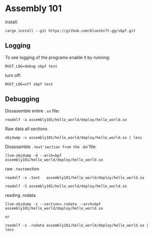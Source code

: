 # Assembly 101

install:
```
cargo install --git https://github.com/blueshift-gg/sbpf.git
```

## Logging
To see logging of the programs enable it by running:
```
RUST_LOG=debug sbpf test
```

turn off:
```
RUST_LOG=off sbpf test
```

## Debugging

Dissasemble entire `.so` file:
```
readelf -a assembly101/hello_world/deploy/hello_world.so 
```

Raw data all sections
```
objdump -s assembly101/hello_world/deploy/hello_world.so | less
```

Disassamble `.text'section from the `.so`file:
```
llvm-objdump -d --arch=bpf assembly101/hello_world/deploy/hello_world.so 
```

raw `.text`section
```
readelf -x .text   assembly101/hello_world/deploy/hello_world.so
```

```
readelf -S assembly101/hello_world/deploy/hello_world.so
```

reading .rodata
```
llvm-objdump -s --section=.rodata --arch=bpf assembly101/hello_world/deploy/hello_world.so

or

readelf -x .rodata assembly101/hello_world/deploy/hello_world.so | less

```


